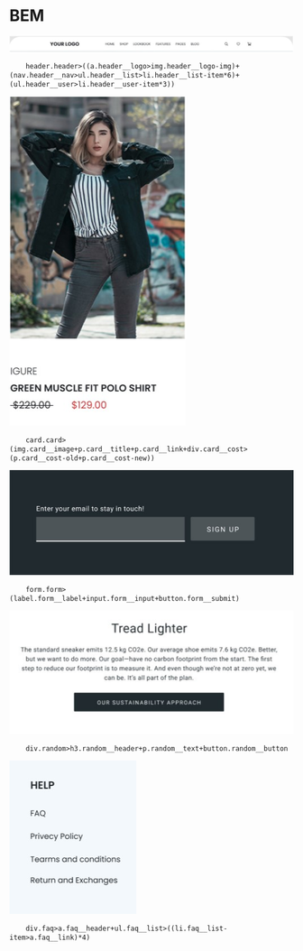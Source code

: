 # BEM
![Хедер](images/header.jpg)
```
    header.header>((a.header__logo>img.header__logo-img)+(nav.header__nav>ul.header__list>li.header__list-item*6)+(ul.header__user>li.header__user-item*3))
```
![Карта](images/card.jpg)
```
    card.card>(img.card__image+p.card__title+p.card__link+div.card__cost>(p.card__cost-old+p.card__cost-new))
```
![Форма](images/form.jpg)
```
    form.form>(label.form__label+input.form__input+button.form__submit)
```
![Рандом](images/random.jpg)
```
    div.random>h3.random__header+p.random__text+button.random__button
```
![Меню внизу](images/column.jpg)
```
    div.faq>a.faq__header+ul.faq__list>((li.faq__list-item>a.faq__link)*4)
```
